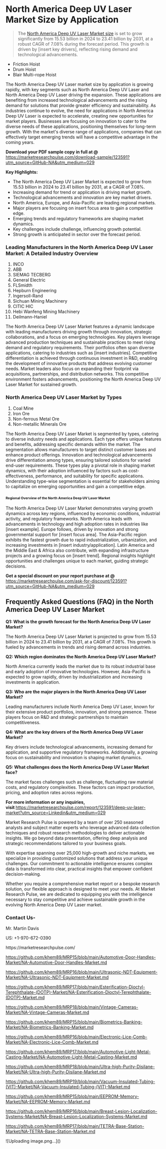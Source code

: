 <h1>North America Deep UV Laser Market&nbsp;Size by Application</h1><blockquote><p>The <a href="https://marketresearchpulse.com/download-sample/123591?utm_source=GitHub-NA&amp;utm_medium=029">North America Deep UV Laser Market size</a> is set to grow significantly from 15.53 billion in 2024 to 23.41 billion by 2031, at a robust CAGR of 7.08% during the forecast period. This growth is driven by [insert key drivers], reflecting rising demand and technological advancements.</p></blockquote><ul><li>Friction Hoist <li> Drum Hoist <li> Blair Multi-rope Hoist</li></ul><p>The North America Deep UV Laser market size by application is growing rapidly, with key segments such as North America Deep UV Laser and North America Deep UV Laser driving the expansion. These applications are benefiting from increased technological advancements and the rising demand for solutions that provide greater efficiency and sustainability. As industries continue to evolve, the need for applications in North America Deep UV Laser is expected to accelerate, creating new opportunities for market players. Businesses are focusing on innovation to cater to the diverse needs of these applications, positioning themselves for long-term growth. With the market's diverse range of applications, companies that can effectively target emerging trends will have a competitive advantage in the coming years.</p><p><strong>Download your PDF sample copy in full at @ </strong><a href="https://marketresearchpulse.com/download-sample/123591?utm_source=GitHub-NA&amp;utm_medium=029">https://marketresearchpulse.com/download-sample/123591?utm_source=GitHub-NA&amp;utm_medium=029</a></p><p><strong>Key Highlights: </strong></p><ul><li>The North America Deep UV Laser Market is expected to grow from 15.53 billion in 2024 to 23.41 billion by 2031, at a CAGR of 7.08%.</li><li>Increasing demand for trend or application is driving market growth.</li><li>Technological advancements and innovation are key market drivers.</li><li>North America, Europe, and Asia-Pacific are leading regional markets.</li><li>Major players are focusing on insert focus area to gain a competitive edge.</li><li>Emerging trends and regulatory frameworks are shaping market dynamics.</li><li>Key challenges include challenge, influencing growth potential.</li><li>Strong growth is anticipated in sector over the forecast period.</li></ul><h3>Leading Manufacturers in the North America Deep UV Laser Market: A Detailed Industry Overview</h3><ol><li>INCO</li><li>ABB</li><li>SIEMAG TECBERG</li><li>General Electric</li><li>FLSmidth</li><li>Hepburn Engineering</li><li>Ingersoll-Rand</li><li>Sichuan Mining Machinery</li><li>CITIC HIC</li><li>Hebi Wanfeng Mining Machinery</li><li>Deilmann-Haniel</li></ol><div class="flex max-w-full flex-col flex-grow"><div class="min-h-8 text-message flex w-full flex-col items-end gap-2 whitespace-normal break-words [.text-message+&amp;]:mt-5" dir="auto" data-message-author-role="assistant" data-message-id="fd8432e4-4910-450d-b182-61b7bfb0a01f" data-message-model-slug="gpt-4o"><div class="flex w-full flex-col gap-1 empty:hidden first:pt-[3px]"><div class="markdown prose w-full break-words dark:prose-invert light"><p>The North America Deep UV Laser Market features a dynamic landscape with leading manufacturers driving growth through innovation, strategic collaborations, and a focus on emerging technologies. Key players leverage advanced production techniques and sustainable practices to meet rising demand and regulatory requirements. Their portfolios often span diverse applications, catering to industries such as [insert industries]. Competitive differentiation is achieved through continuous investment in R&amp;D, enabling the development of innovative products that address evolving customer needs. Market leaders also focus on expanding their footprint via acquisitions, partnerships, and distribution networks. This competitive environment fosters advancements, positioning the North America Deep UV Laser Market for sustained growth.</p></div></div></div></div><h3>North America Deep UV Laser Market by Types</h3><ol><li>Coal Mine <li> Iron Ore <li> Non-ferrous Metal Ore <li> Non-metallic Minerals Ore</li></ol><div class="flex max-w-full flex-col flex-grow"><div class="min-h-8 text-message flex w-full flex-col items-end gap-2 whitespace-normal break-words [.text-message+&amp;]:mt-5" dir="auto" data-message-author-role="assistant" data-message-id="084470be-0bb7-4664-bddf-5156b4f41249" data-message-model-slug="gpt-4o-mini"><div class="flex w-full flex-col gap-1 empty:hidden first:pt-[3px]"><div class="markdown prose w-full break-words dark:prose-invert light"><p>The North America Deep UV Laser Market is segmented by types, catering to diverse industry needs and applications. Each type offers unique features and benefits, addressing specific demands within the market. The segmentation allows manufacturers to target distinct customer bases and enhance product offerings. Innovation and technological advancements drive differentiation among types, ensuring tailored solutions for varied end-user requirements. These types play a pivotal role in shaping market dynamics, with their adoption influenced by factors such as cost-effectiveness, performance, and suitability for specific applications. Understanding type-wise segmentation is essential for stakeholders aiming to capitalize on emerging opportunities and gain a competitive edge.</p></div></div></div></div><h3><span style="font-size: 11px;">Regional Overview of the North America Deep UV Laser Market</span></h3><div class="flex max-w-full flex-col flex-grow"><div class="min-h-8 text-message flex w-full flex-col items-end gap-2 whitespace-normal break-words [.text-message+&amp;]:mt-5" dir="auto" data-message-author-role="assistant" data-message-id="e9038762-ce64-4e30-91c9-9bd413514231" data-message-model-slug="gpt-4o-mini"><div class="flex w-full flex-col gap-1 empty:hidden first:pt-[3px]"><div class="markdown prose w-full break-words dark:prose-invert light"><p>The North America Deep UV Laser Market demonstrates varying growth dynamics across key regions, influenced by economic conditions, industrial activity, and regulatory frameworks. North America leads with advancements in technology and high adoption rates in industries like [insert example]. Europe follows, driven by innovation and strong governmental support for [insert focus area]. The Asia-Pacific region exhibits the fastest growth due to rapid industrialization, urbanization, and increasing investments in [insert industry/application]. Latin America and the Middle East &amp; Africa also contribute, with expanding infrastructure projects and a growing focus on [insert trend]. Regional insights highlight opportunities and challenges unique to each market, guiding strategic decisions.</p></div></div></div></div><p><strong>Get a special discount on your report purchase at @ </strong><a href="https://marketresearchpulse.com/ask-for-discount/123591?utm_source=GitHub-NA&amp;utm_medium=029">https://marketresearchpulse.com/ask-for-discount/123591?utm_source=GitHub-NA&amp;utm_medium=029</a></p><h2>Frequently Asked Questions (FAQ) in the North America Deep UV Laser Market</h2><p><strong>Q1: What is the growth forecast for the North America Deep UV Laser Market?</strong></p><p>The North America Deep UV Laser Market is projected to grow from 15.53 billion in 2024 to 23.41 billion by 2031, at a CAGR of 7.08%. This growth is fueled by advancements in trends and rising demand across industries.</p><p><strong>Q2: Which region dominates the North America Deep UV Laser Market?</strong></p><p>North America currently leads the market due to its robust industrial base and early adoption of innovative technologies. However, Asia-Pacific is expected to grow rapidly, driven by industrialization and increasing investments in application.</p><p><strong>Q3: Who are the major players in the North America Deep UV Laser Market?</strong></p><p>Leading manufacturers include North America Deep UV Laser, known for their extensive product portfolios, innovation, and strong presence. These players focus on R&amp;D and strategic partnerships to maintain competitiveness.</p><p><strong>Q4: What are the key drivers of the North America Deep UV Laser Market?</strong></p><p>Key drivers include technological advancements, increasing demand for application, and supportive regulatory frameworks. Additionally, a growing focus on sustainability and innovation is shaping market dynamics.</p><p><strong>Q5: What challenges does the North America Deep UV Laser Market face?</strong></p><p>The market faces challenges such as challenge, fluctuating raw material costs, and regulatory complexities. These factors can impact production, pricing, and adoption rates across regions.</p><p><strong>For more information or any inquiries, visit&nbsp;</strong><a href="https://marketresearchpulse.com/report/123591/deep-uv-laser-market?utm_source=Linkedin&utm_medium=029">https://marketresearchpulse.com/report/123591/deep-uv-laser-market?utm_source=Linkedin&utm_medium=029</a></p><p>Market Research Pulse is powered by a team of over 250 seasoned analysts and subject matter experts who leverage advanced data collection techniques and robust research methodologies to deliver actionable insights. We go beyond data presentation, offering deep analysis and strategic recommendations tailored to your business goals.</p><p>With expertise spanning over 25,000 high-growth and niche markets, we specialize in providing customized solutions that address your unique challenges. Our commitment to actionable intelligence ensures complex data is transformed into clear, practical insights that empower confident decision-making.</p><p>Whether you require a comprehensive market report or a bespoke research solution, our flexible approach is designed to meet your needs. At Market Research Pulse, we are dedicated to equipping you with the intelligence necessary to stay competitive and achieve sustainable growth in the evolving North America Deep UV Laser market.</p><h3><strong>Contact Us-</strong></h3><p>Mr. Martin Davis</p><p>US: +1-970-672-0390</p><p>https://marketresearchpulse.com/</p><p><a href="https://github.com/khem89/MRP15/blob/main/Automotive-Door-Handles-Market/NA-Automotive-Door-Handles-Market.md">https://github.com/khem89/MRP15/blob/main/Automotive-Door-Handles-Market/NA-Automotive-Door-Handles-Market.md</a></p><p><a href="https://github.com/khem89/MRP16/blob/main/Ultrasonic-NDT-Equipment-Market/NA-Ultrasonic-NDT-Equipment-Market.md">https://github.com/khem89/MRP16/blob/main/Ultrasonic-NDT-Equipment-Market/NA-Ultrasonic-NDT-Equipment-Market.md</a></p><p><a href="https://github.com/khem89/MRP17/blob/main/Esterification-Dioctyl-Terephthalate-(DOTP)-Market/NA-Esterification-Dioctyl-Terephthalate-(DOTP)-Market.md">https://github.com/khem89/MRP17/blob/main/Esterification-Dioctyl-Terephthalate-(DOTP)-Market/NA-Esterification-Dioctyl-Terephthalate-(DOTP)-Market.md</a></p><p><a href="https://github.com/khem89/MRP18/blob/main/Vintage-Cameras-Market/NA-Vintage-Cameras-Market.md">https://github.com/khem89/MRP18/blob/main/Vintage-Cameras-Market/NA-Vintage-Cameras-Market.md</a></p><p><a href="https://github.com/khem89/MRP15/blob/main/Biometrics-Banking-Market/NA-Biometrics-Banking-Market.md">https://github.com/khem89/MRP15/blob/main/Biometrics-Banking-Market/NA-Biometrics-Banking-Market.md</a></p><p><a href="https://github.com/khem89/MRP16/blob/main/Electronic-Lice-Comb-Market/NA-Electronic-Lice-Comb-Market.md">https://github.com/khem89/MRP16/blob/main/Electronic-Lice-Comb-Market/NA-Electronic-Lice-Comb-Market.md</a></p><p><a href="https://github.com/khem89/MRP17/blob/main/Automotive-Light-Metal-Casting-Market/NA-Automotive-Light-Metal-Casting-Market.md">https://github.com/khem89/MRP17/blob/main/Automotive-Light-Metal-Casting-Market/NA-Automotive-Light-Metal-Casting-Market.md</a></p><p><a href="https://github.com/khem89/MRP18/blob/main/Ultra-high-Purity-Disilane-Market/NA-Ultra-high-Purity-Disilane-Market.md">https://github.com/khem89/MRP18/blob/main/Ultra-high-Purity-Disilane-Market/NA-Ultra-high-Purity-Disilane-Market.md</a></p><p><a href="https://github.com/khem89/MRP19/blob/main/Vacuum-Insulated-Tubing-(VIT)-Market/NA-Vacuum-Insulated-Tubing-(VIT)-Market.md">https://github.com/khem89/MRP19/blob/main/Vacuum-Insulated-Tubing-(VIT)-Market/NA-Vacuum-Insulated-Tubing-(VIT)-Market.md</a></p><p><a href="https://github.com/khem89/MRP15/blob/main/EEPROM-Memory-Market/NA-EEPROM-Memory-Market.md">https://github.com/khem89/MRP15/blob/main/EEPROM-Memory-Market/NA-EEPROM-Memory-Market.md</a></p><p><a href="https://github.com/khem89/MRP16/blob/main/Breast-Lesion-Localization-Systems-Market/NA-Breast-Lesion-Localization-Systems-Market.md">https://github.com/khem89/MRP16/blob/main/Breast-Lesion-Localization-Systems-Market/NA-Breast-Lesion-Localization-Systems-Market.md</a></p><p><a href="https://github.com/khem89/MRP17/blob/main/TETRA-Base-Station-Market/NA-TETRA-Base-Station-Market.md">https://github.com/khem89/MRP17/blob/main/TETRA-Base-Station-Market/NA-TETRA-Base-Station-Market.md</a></p>
![Uploading image.png…]()
